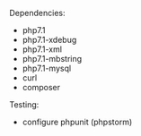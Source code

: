 Dependencies:
- php7.1
- php7.1-xdebug
- php7.1-xml
- php7.1-mbstring
- php7.1-mysql
- curl
- composer

Testing:
- configure phpunit (phpstorm)
